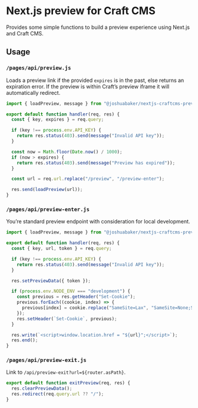 # Next.js preview for Craft CMS

Provides some simple functions to build a preview experience using Next.js and Craft CMS.

## Usage

### `/pages/api/preview.js`

Loads a preview link if the provided `expires` is in the past, else returns an expiration error. If the preview is within Craft’s preview iframe it will automatically redirect.

```js
import { loadPreview, message } from "@joshuabaker/nextjs-craftcms-preview";

export default function handler(req, res) {
  const { key, expires } = req.query;

  if (key !== process.env.API_KEY) {
    return res.status(403).send(message("Invalid API key"));
  }

  const now = Math.floor(Date.now() / 1000);
  if (now > expires) {
    return res.status(403).send(message("Preview has expired"));
  }

  const url = req.url.replace("/preview", "/preview-enter");

  res.send(loadPreview(url));
}
```

### `/pages/api/preview-enter.js`

You’re standard preview endpoint with consideration for local development.

```js
import { loadPreview, message } from "@joshuabaker/nextjs-craftcms-preview";

export default function handler(req, res) {
  const { key, url, token } = req.query;

  if (key !== process.env.API_KEY) {
    return res.status(403).send(message("Invalid API key"));
  }

  res.setPreviewData({ token });

  if (process.env.NODE_ENV === "development") {
    const previous = res.getHeader("Set-Cookie");
    previous.forEach((cookie, index) => {
      previous[index] = cookie.replace("SameSite=Lax", "SameSite=None;Secure");
    });
    res.setHeader(`Set-Cookie`, previous);
  }

  res.write(`<script>window.location.href = "${url}";</script>`);
  res.end();
}
```

### `/pages/api/preview-exit.js`

Link to `/api/preview-exit?url=${router.asPath}`.

```js
export default function exitPreview(req, res) {
  res.clearPreviewData();
  res.redirect(req.query.url ?? "/");
}
```
